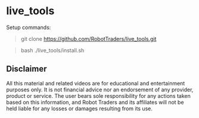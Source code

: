 # live_tools

Setup commands:  

> git clone https://github.com/RobotTraders/live_tools.git  

> bash ./live_tools/install.sh


Disclaimer
-------------
All this material and related videos are for educational and entertainment purposes only. It is not financial advice nor an endorsement of any provider, product or service. The user bears sole responsibility for any actions taken based on this information, and Robot Traders and its affiliates will not be held liable for any losses or damages resulting from its use. 
